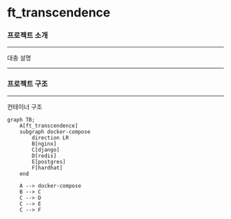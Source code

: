 # ft_transcendence

### 프로젝트 소개
-------------------
대충 설명
*******************
### 프로젝트 구조
-------------------
컨테이너 구조
```mermaid
graph TB;
    A[ft_transcendence]
    subgraph docker-compose
        direction LR
        B[nginx]
        C[django]
        D[redis]
        E[postgres]
        F[hardhat]
    end

    A --> docker-compose
    B --> C
    C --> D
    C --> E
    C --> F
```